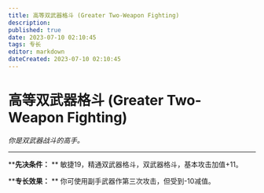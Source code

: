 ```yaml
---
title: 高等双武器格斗 (Greater Two-Weapon Fighting)
description: 
published: true
date: 2023-07-10 02:10:45
tags: 专长
editor: markdown
dateCreated: 2023-07-10 02:10:45
---
```


# 高等双武器格斗 (Greater Two-Weapon Fighting)

_你是双武器战斗的高手。_

* * *

****先决条件：** ** 敏捷19，精通双武器格斗，双武器格斗，基本攻击加值+11。

****专长效果：** ** 你可使用副手武器作第三次攻击，但受到-10减值。

